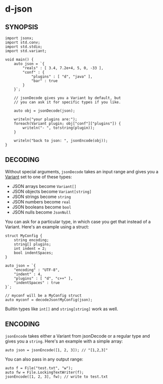 d-json
======

SYNOPSIS
--------

    import jsonx;
    import std.conv;
    import std.stdio;
    import std.variant;

    void main() {
        auto json = `{
            "reals" : [ 3.4, 7.2e+4, 5, 0, -33 ],
            "conf" : {
                "plugins" : [ "d", "java" ],
                "bar" : true
            }
        }`;

        // jsonDecode gives you a Variant by default, but
        // you can ask it for specific types if you like.

        auto obj = jsonDecode(json);

        writeln("your plugins are:");
        foreach(Variant plugin; obj["conf"]["plugins"]) {
            writeln("- ", to!string(plugin));
        }

        writeln("back to json: ", jsonEncode(obj));
    }

DECODING
--------

Without special arguments, `jsonDecode` takes an input range and gives you a
[Variant](http://d-programming-language.org/phobos/std_variant.html) set to
one of these types:

- JSON arrays become `Variant[]`
- JSON objects become `Variant[string]`
- JSON strings become `string`
- JSON numbers become `real`
- JSON booleans become `bool`
- JSON nulls become `JsonNull`

You can ask for a particular type, in which case you get that instead of a
Variant. Here's an example using a struct:

    struct MyConfig {
        string encoding;
        string[] plugins;
        int indent = 2;
        bool indentSpaces;
    }

    auto json = `{
        "encoding" : "UTF-8",
        "indent" : 4,
        "plugins" : [ "d", "c++" ],
        "indentSpaces" : true
    }`;

    // myconf will be a MyConfig struct
    auto myconf = decodeJson!MyConfig(json);

Builtin types like `int[]` and `string[string]` work as well.

ENCODING
--------

`jsonEncode` takes either a Variant from jsonDecode or a regular type and gives
you a `string`. Here's an example with a simple array:

    auto json = jsonEncode([1, 2, 3]); // "[1,2,3]"

You can also pass in any output range:

    auto f = File("test.txt", "w");
    auto fw = File.LockingTextWriter(f);
    jsonEncode([1, 2, 3], fw); // write to test.txt
